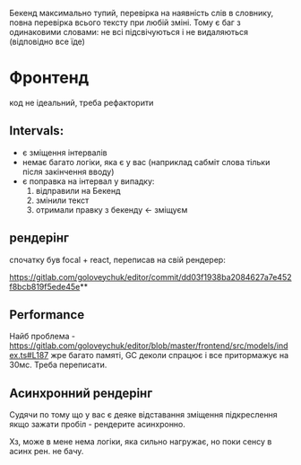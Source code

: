 Бекенд максимально тупий, перевірка на наявність слів в словнику, повна перевірка всього тексту при любій зміні.
Тому є баг з одинаковими словами: не всі підсвічуються і не видаляються (відповідно все їде)

# Фронтенд

код не ідеальний, треба рефакторити


## Intervals:

- є зміщення інтервалів
- немає багато логіки, яка є у вас (наприклад сабміт слова тільки після закінчення вводу)
- є поправка на інтервал у випадку:
  1) відправили на Бекенд
  2) змінили текст
  3) отримали правку з бекенду <- зміщуєм





## рендерінг

спочатку був focal + react, переписав на свій рендерер:

https://gitlab.com/goloveychuk/editor/commit/dd03f1938ba2084627a7e452f8bcb819f5ede45e**


## Performance

Найб проблема - https://gitlab.com/goloveychuk/editor/blob/master/frontend/src/models/index.ts#L187
жре багато памяті, GC деколи спрацює і все притормажує на 30мс. Треба переписати.


## Асинхронний рендерінг
Судячи по тому що у вас є деяке відставання зміщення підкреслення якщо зажати пробіл - рендерите асинхронно.

Хз, може в мене нема логіки, яка сильно нагружає, но поки сенсу в асинх рен. не бачу. 


